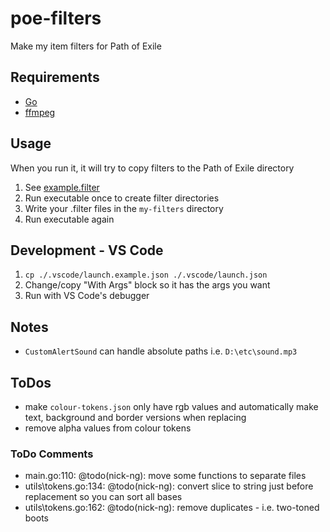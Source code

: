 # poe-filters
Make my item filters for Path of Exile

## Requirements

- [Go](https://go.dev/)
- [ffmpeg](https://ffmpeg.org/)

## Usage

When you run it, it will try to copy filters to the Path of Exile directory

1. See [example.filter](https://github.com/nick-ng/poe-filters/blob/main/my-filters/example.filter)
2. Run executable once to create filter directories
3. Write your .filter files in the `my-filters` directory
4. Run executable again

## Development - VS Code
1. `cp ./.vscode/launch.example.json ./.vscode/launch.json`
2. Change/copy "With Args" block so it has the args you want
3. Run with VS Code's debugger

## Notes

- `CustomAlertSound` can handle absolute paths i.e. `D:\etc\sound.mp3`

## ToDos

- make `colour-tokens.json` only have rgb values and automatically make text, background and border versions when replacing
- remove alpha values from colour tokens

### ToDo Comments

- main.go:110: @todo(nick-ng): move some functions to separate files
- utils\tokens.go:134: @todo(nick-ng): convert slice to string just before replacement so you can sort all bases
- utils\tokens.go:162: @todo(nick-ng): remove duplicates - i.e. two-toned boots
